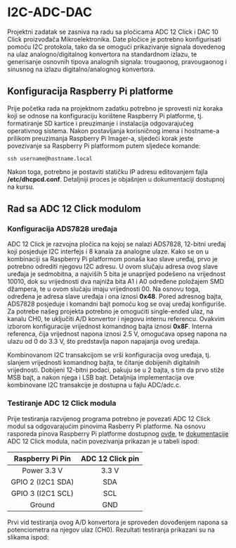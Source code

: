 # I2C-ADC-DAC
Projektni zadatak se zasniva na radu sa pločicama ADC 12 Click i DAC 10 Click proizvođača Mikroelektronika. Date pločice je potrebno konfigurisati pomoću I2C protokola, tako da se omogući prikazivanje signala dovedenog na ulaz analogno/digitalnog konvertora na standardnom izlazu, te generisanje osnovnih tipova analognih signala: trougaonog, pravougaonog i sinusnog na izlazu digitalno/analognog konvertora.
## Konfiguracija Raspberry Pi platforme
Prije početka rada na projektnom zadatku potrebno je sprovesti niz koraka koji se odnose na konfiguraciju korištene Raspberry Pi platforme, tj. formatiranje SD kartice i preuzimanje i instalacija odgovarajućeg operativnog sistema. Nakon postavljanja korisničnog imena i hostname-a prilikom preuzimanja Raspberry Pi Imager-a, sljedeći korak jeste povezivanje sa Raspberry Pi platformom putem sljedeće komande:

``` ssh username@hostname.local ```

Nakon toga, potrebno je postaviti statičku IP adresu editovanjem fajla **/etc/dhcpcd.conf**. Detaljniji proces je objašnjen u dokumentaciji dostupnoj na kursu.

## Rad sa ADC 12 Click modulom
### Konfiguracija ADS7828 uređaja
ADC 12 Click je razvojna pločica na kojoj se nalazi ADS7828, 12-bitni uređaj koji posjeduje I2C interfejs i 8 kanala za analogne ulaze. Kako se on u kombinaciji sa Raspberry Pi platformom ponaša kao slave uređaj, prvo je potrebno odrediti njegovu I2C adresu. U ovom slučaju adresa ovog slave uređaja je sedmobitna, a najviših 5 bita je unaprijed podešeno na vrijednost 10010, dok su vrijednosti dva najniža bita A1 i A0 određene položajem SMD džampera, te u ovom slučaju imaju vrijednosti 00. Na osnovu toga, određena je adresa slave uređaja i ona iznosi **0x48**. Pored adresnog bajta, ADS7828 posjeduje i komandni bajt pomoću kog se ovaj uređaj konfiguriše. Za potrebe našeg projekta potrebno je omogućiti single-ended ulaz, na kanalu CH0, te uključiti A/D konvertor i njegovu internu referencu. Ovakvim izborom konfiguracije vrijednost komandnog bajta iznosi **0x8F**. Interna referenca, čija vrijednost napona iznosi 2.5 V, omogućava opseg napona na ulazu od 0 do 3.3 V, što predstavlja napon napajanja ovog uređaja. 

Kombinovanom I2C transakcijom se vrši konfiguracija ovog uređaja, tj. slanjem vrijednosti komandnog bajta, te čitanje dobijenih digitalnih vrijednosti. Dobijeni 12-bitni podaci, pakuju se u 2 bajta, s tim da prvo stiže MSB bajt, a nakon njega i LSB bajt. Detaljnija implementacija ove kombinovane I2C transakcije je dostupna u fajlu ADC/adc.c.

### Testiranje ADC 12 Click modula
Prije testiranja razvijenog programa potrebno je povezati ADC 12 Click modul sa odgovarajućim pinovima Rasberry Pi platforme. Na osnovu rasporeda pinova Raspberry Pi platforme dostupnog [ovde](https://pinout.xyz/), te [dokumentacije](https://download.mikroe.com/documents/datasheets/ADS7828_datasheet.pdf) ADC 12 Click modula, način povezivanja prikazan je u tabeli ispod:

| Raspberry Pi Pin | ADC 12 Click pin |
| :------: | :------: | 
| Power 3.3 V | 3.3 V |
| GPIO 2 (I2C1 SDA) | SDA |
| GPIO 3 (I2C1 SCL) | SCL |
| Ground | GND |

Prvi vid testiranja ovog A/D konvertora je sproveden dovođenjem napona sa potenciometra na njegov ulaz (CH0). Rezultati testiranja prikazani su na slikama ispod:

